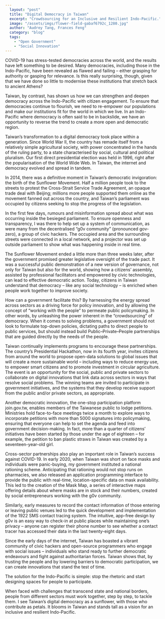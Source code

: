 ```yaml
---
  layout: "post"
  title: "Digital Democracy in Taiwan"
  excerpt: "Crowdsourcing for an Inclusive and Resilient Indo-Pacific."
  image: "/assets/imgs/flower-field-gabaf6792c_1280.jpg"
  author: "Audrey Tang, Frances Feng"
  category: "blog"
  tags: 
    - "Open Government"
    - "Social Innovation"
---
```


COVID-19 has stress-tested democracies across the world, and the results have left something to be desired. Many democracies, including those in the Indo-Pacific, have been revealed as flawed and failing – either grasping for authority or gasping for relevance. Is this really surprising, though, given that we have done so little to modernise these institutions that stretch back to ancient Athens? 

Taiwan, by contrast, has shown us how we can strengthen and deepen democracy across the Indo-Pacific with citizen engagement. To ensure that democracies continue to flourish, we need to re-empower our populations and make our institutions fit for the world in which we live. In an Indo-Pacific where democracy is often said to be in backslide, we have an opportunity to reverse the trend to create a more open and democratic region. 

Taiwan’s transformation to a digital democracy took place within a generation. Since World War II, the country has remade itself from a relatively simple agricultural society, with power concentrated in the hands of the ruling party, to a state characterised by social, cultural and political pluralism. Our first direct presidential election was held in 1996, right after the popularisation of the World Wide Web. In Taiwan, the internet and democracy evolved and spread in tandem. 

In 2014, there was a definitive moment in Taiwan’s democratic invigoration: the birth of the Sunflower Movement. Half a million people took to the streets to protest the Cross-Strait Service Trade Agreement, an opaque trade deal with Beijing; millions more people supported them online as the movement fanned out across the country, and Taiwan’s parliament was occupied by citizens seeking to stop the progress of the legislation.

In the first few days, rumours and misinformation spread about what was occurring inside the besieged parliament. To ensure openness and transparency, I was there to help set up a system of communication, as were many from the decentralised “g0v community” (pronounced gov-zero), a group of civic hackers. The occupied area and the surrounding streets were connected in a local network, and a projector was set up outside parliament to show what was happening inside in real time.

The Sunflower Movement ended a little more than three weeks later, after the government promised greater legislative oversight of the trade pact. It was a successful public demonstration of a new version of governance, not only for Taiwan but also for the world, showing how a citizens’ assembly, assisted by professional facilitators and empowered by civic technologies, can lead to effective democratic action. Today, citizens in Taiwan understand that democracy – like any social technology – is enriched when people work together to improve society. 

How can a government facilitate this? By harnessing the energy spread across sectors as a driving force for policy innovation, and by allowing the concept of “working with the people” to permeate public policymaking. In other words, by unleashing the power inherent in the “crowdsourcing” of democracy. When it comes to solving problems, a government should not look to formulate top-down policies, dictating paths to direct people to public services, but should instead build Public–Private–People partnerships that are guided directly by the needs of the people.

Taiwan continually implements programs to encourage these partnerships. The country’s Presidential Hackathon, now in its fourth year, invites citizens from around the world to propose open-data solutions to global issues that will create a more sustainable world – including ways to reduce energy use, to empower smart citizens and to promote investment in circular agriculture. The event is an opportunity for the social, public and private sectors to collaborate on digital innovations that link data across sectors in ways that resolve social problems. The winning teams are invited to participate in government initiatives, and the systems that they develop receive support from the public and/or private sectors, as appropriate.

Another democratic innovation, the one-stop participation platform join.gov.tw, enables members of the Taiwanese public to lodge petitions. Ministries hold face-to-face meetings twice a month to explore ways to incorporate petitions with more than 5000 signatures into policymaking, ensuring that everyone can help to set the agenda and feed into government decision-making. In fact, more than a quarter of citizens’ initiatives have been started by those under the age of eighteen – for example, the petition to ban plastic straws in Taiwan was created by a seventeen-year-old girl.

Cross-sector partnerships also play an important role in Taiwan’s success against COVID-19. In early 2020, when Taiwan was short on face masks and individuals were panic-buying, my government instituted a national rationing scheme. Anticipating that rationing would not stop runs on pharmacies, we also released an application programming interface to provide the public with real-time, location-specific data on mask availability. This led to the creation of the Mask Map, a series of interactive maps offering details about where masks are in stock and their numbers, created by social entrepreneurs working with the g0v community.

Similarly, early measures to record the contact information of those entering or leaving public venues led to the quick development and implementation of the 1922 SMS contact tracing system. The intuitive, app-free design by g0v is an easy way to check-in at public places while maintaining one’s privacy – anyone can register their phone number to see whether a contact tracer has accessed their data in the last twenty-eight days.

Since the early days of the internet, Taiwan has boasted a vibrant community of civic hackers and open-source programmers who engage with social issues – individuals who stand ready to further democratic endeavours and fight against authoritarian forces. Taiwan shows that, by trusting the people and by lowering barriers to democratic participation, we can create innovations that stand the test of time.

The solution for the Indo-Pacific is simple: stop the rhetoric and start designing spaces for people to participate.

When faced with challenges that transcend state and national borders, people from different sectors must work together, step by step, to tackle them. I see Taiwan’s digital democracy as a sunflower, with those who contribute as petals. It blooms in Taiwan and stands tall as a vision for an inclusive and resilient Indo-Pacific.
